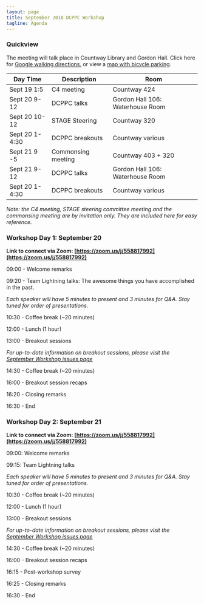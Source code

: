```yaml
---
layout: page
title: September 2018 DCPPC Workshop 
tagline: Agenda
---
```



### Quickview

The meeting will talk place in Countway Library and Gordon Hall. Click here for [Google walking directions.](https://www.google.com/maps/dir/Gordon+Hall,+Shattuck+Street,+Boston,+MA/Countway+Library+of+Medicine,+10+Shattuck+St+%233,+Boston,+MA+02115/@42.3352828,-71.1085149,16z/data=!4m14!4m13!1m5!1m1!1s0x89e3798ebbab6f27:0xcfd5113ca9f2d0d!2m2!1d-71.104215!2d42.3356451!1m5!1m1!1s0x89e3798eb633f88d:0xc932ca88d645da0b!2m2!1d-71.1036369!2d42.3351663!3e2) or view a [map with bicycle parking](https://github.com/dcppc/2018-september-workshop/issues/14).

Day Time | Description | Room 
--- | --- | --- 
Sept 19 1:5 | C4 meeting  | Countway 424
Sept 20 9-12 | DCPPC talks | Gordon Hall 106: Waterhouse Room 
Sept 20 10-12 | STAGE Steering | Countway 320
Sept 20 1-4:30 | DCPPC breakouts |  Countway various
Sept 21 9 -5 | Commonsing meeting | Countway 403 + 320
Sept 21 9-12 | DCPPC talks | Gordon Hall 106: Waterhouse Room 
Sept 20 1-4:30 | DCPPC breakouts |  Countway various

_Note: the C4 meeting, STAGE steering committee meeting and the commonsing meeting are by invitation only. They are included here for easy reference._

### Workshop Day 1: September 20

**Link to connect via Zoom: [https://zoom.us/j/558817992](https://zoom.us/j/558817992)**

09:00 - Welcome remarks 
 
09:20 - Team Lightning talks: The awesome things you have accomplished in the past.
  
_Each speaker will have 5 minutes to present and 3 minutes for Q&A.
Stay tuned for order of presentations._

10:30 - Coffee break (~20 minutes)
 
12:00 -  Lunch (1 hour)         

13:00 -  Breakout sessions

_For up-to-date information on breakout sessions, please visit the [September Workshop issues page](https://github.com/dcppc/2018-september-workshop/issues)_

14:30 - Coffee break (~20 minutes)

16:00 - Breakout session recaps
 
16:20 - Closing remarks

16:30 - End


### Workshop Day 2: September 21

**Link to connect via Zoom: [https://zoom.us/j/558817992](https://zoom.us/j/558817992)**

09:00: Welcome remarks
 
09:15: Team Lightning talks

_Each speaker will have 5 minutes to present and 3 minutes for Q&A.
Stay tuned for order of presentations._

10:30 - Coffee break (~20 minutes)
 
12:00 -  Lunch (1 hour)         

13:00 -  Breakout sessions

_For up-to-date information on breakout sessions, please visit the [September Workshop issues page](https://github.com/dcppc/2018-september-workshop/issues)_

14:30 - Coffee break (~20 minutes)

16:00 - Breakout session recaps

16:15 - Post-workshop survey
 
16:25 - Closing remarks

16:30 - End
 